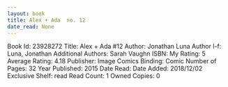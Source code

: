 ```yaml
---
layout: book
title: Alex + Ada  no. 12
date_read: None
---
```


Book Id: 23928272
Title: Alex + Ada #12
Author: Jonathan Luna
Author l-f: Luna, Jonathan
Additional Authors: Sarah Vaughn
ISBN: 
My Rating: 5
Average Rating: 4.18
Publisher: Image Comics 
Binding: Comic
Number of Pages: 32
Year Published: 2015
Date Read: 
Date Added: 2018/12/02
Exclusive Shelf: read
Read Count: 1
Owned Copies: 0

